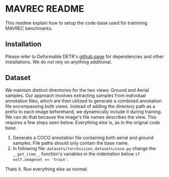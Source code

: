 # MAVREC README
This readme explain how to setup the code-base used for trainining MAVREC benchmarks. 

## Installation 
Please refer to Deformable DETR's [github page](https://github.com/fundamentalvision/Deformable-DETR) for dependencies and other installations. We do not rely on anything additional.

## Dataset
We maintain distinct directories for the two views: Ground and Aerial samples. Our approach involves extracting samples from individual annotation files, which are then utilized to generate a combined annotation file encompassing both views. Instead of adding the directory path as a prefix to each image beforehand, we dynamically include it during training. We can do that because the image's file names describes the view. This requires a few steps seen below. Everything else is, as in the orignal code base. 


1. Generate a COCO annotation file containing both aerial and ground samples. File paths should only contain the base name. 
2. In following file: ```datasets/torchvision_datasets/coco.py``` change the ```__get_item__```  function's variables in the indentation below  ```if self.imageset == 'train'```. 

Thats it. Run everything else as normal. 
